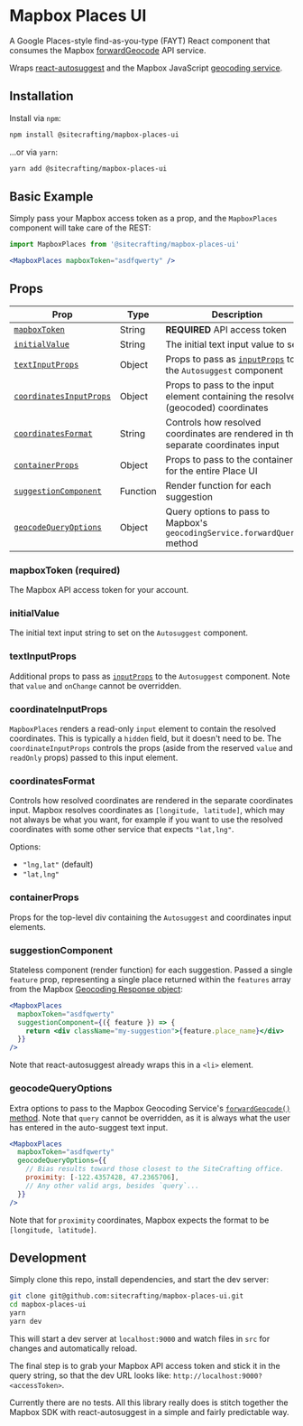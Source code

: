 # Mapbox Places UI

A Google Places-style find-as-you-type (FAYT) React component that consumes the Mapbox [forwardGeocode](https://github.com/mapbox/mapbox-sdk-js/blob/main/docs/services.md#forwardgeocode) API service.

Wraps [react-autosuggest](http://react-autosuggest.js.org/) and the Mapbox JavaScript [geocoding service](https://github.com/mapbox/mapbox-sdk-js/blob/main/docs/services.md#geocoding).

## Installation

Install via `npm`:

```sh
npm install @sitecrafting/mapbox-places-ui
```

...or via `yarn`:

```sh
yarn add @sitecrafting/mapbox-places-ui
```

## Basic Example

Simply pass your Mapbox access token as a prop, and the `MapboxPlaces` component will take care of the REST:

```jsx
import MapboxPlaces from '@sitecrafting/mapbox-places-ui'

<MapboxPlaces mapboxToken="asdfqwerty" />
```

## Props

| Prop                                           | Type     | Description                                                  |
| ---------------------------------------------- | -------- | ------------------------------------------------------------ |
| [`mapboxToken`](#mapboxtoken-required)         | String   | **REQUIRED** API access token                                |
| [`initialValue`](#initialvalue)                | String   | The initial text input value to set                          |
| [`textInputProps`](#textinputprops)              | Object   | Props to pass as [`inputProps`](https://github.com/moroshko/react-autosuggest#input-props-prop) to the `Autosuggest` component |
| [`coordinatesInputProps`](#coordinateinputprops) | Object   | Props to pass to the input element containing the resolved (geocoded) coordinates |
| [`coordinatesFormat`](#coordinatesformat)        | String   | Controls how resolved coordinates are rendered in the separate coordinates input |
| [`containerProps`](#containerprops)              | Object   | Props to pass to the container div for the entire Place UI   |
| [`suggestionComponent`](#suggestioncomponent)    | Function | Render function for each suggestion                          |
| [`geocodeQueryOptions`](#geocodequeryoptions)    | Object   | Query options to pass to Mapbox's `geocodingService.forwardQuery()` method |

### mapboxToken (required)

The Mapbox API access token for your account.

### initialValue

The initial text input string to set on the `Autosuggest` component.

### textInputProps

Additional props to pass as [`inputProps`](https://github.com/moroshko/react-autosuggest#input-props-prop) to the `Autosuggest` component. Note that `value` and `onChange` cannot be overridden.

### coordinateInputProps

`MapboxPlaces` renders a read-only `input` element to contain the resolved coordinates. This is typically a `hidden` field, but it doesn't need to be. The `coordinateInputProps` controls the props (aside from the reserved `value` and `readOnly` props) passed to this input element.

### coordinatesFormat

Controls how resolved coordinates are rendered in the separate coordinates input. Mapbox resolves coordinates as `[longitude, latitude]`, which may not always be what you want, for example if you want to use the resolved coordinates with some other service that expects `"lat,lng"`.

Options:

* `"lng,lat"` (default)
* `"lat,lng"`

### containerProps

Props for the top-level div containing the `Autosuggest` and coordinates input elements.

### suggestionComponent

Stateless component (render function) for each suggestion. Passed a single `feature` prop, representing a single place returned within the `features` array from the Mapbox [Geocoding Response object](https://docs.mapbox.com/api/search/#geocoding-response-object):

```jsx
<MapboxPlaces
  mapboxToken="asdfqwerty"
  suggestionComponent={({ feature }) => {
    return <div className="my-suggestion">{feature.place_name}</div>
  }}
/>
```

Note that react-autosuggest already wraps this in a `<li>` element.

### geocodeQueryOptions

Extra options to pass to the Mapbox Geocoding Service's [`forwardGeocode()` method](https://github.com/mapbox/mapbox-sdk-js/blob/main/docs/services.md#forwardgeocode). Note that `query` cannot be overridden, as it is always what the user has entered in the auto-suggest text input.

```jsx
<MapboxPlaces
  mapboxToken="asdfqwerty"
  geocodeQueryOptions={{
  	// Bias results toward those closest to the SiteCrafting office.
    proximity: [-122.4357428, 47.2365706],
    // Any other valid args, besides `query`...
  }}
/>
```

Note that for `proximity` coordinates, Mapbox expects the format to be `[longitude, latitude]`.

## Development

Simply clone this repo, install dependencies, and start the dev server:

```sh
git clone git@github.com:sitecrafting/mapbox-places-ui.git
cd mapbox-places-ui
yarn
yarn dev
```

This will start a dev server at `localhost:9000` and watch files in `src` for changes and automatically reload.

The final step is to grab your Mapbox API access token and stick it in the query string, so that the dev URL looks like: `http://localhost:9000?<accessToken>`.

Currently there are no tests. All this library really does is stitch together the Mapbox SDK with react-autosuggest in a simple and fairly predictable way.
